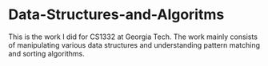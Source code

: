 # Data-Structures-and-Algoritms

This is the work I did for CS1332 at Georgia Tech. The work mainly consists of manipulating various data structures and understanding pattern matching and sorting algorithms.
